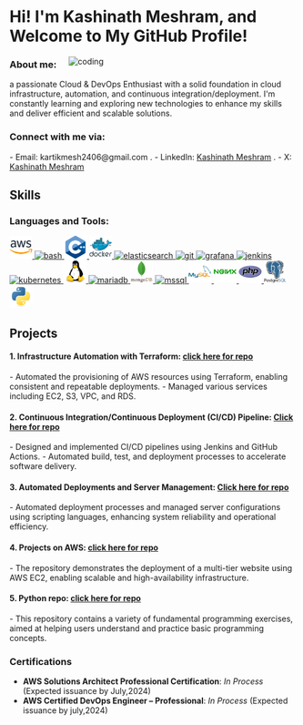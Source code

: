 # Hi! I'm **Kashinath Meshram**, and Welcome to My GitHub Profile!

<img align="right" alt="coding" width="400" src="https://miro.medium.com/v2/resize:fit:720/format:webp/1*9m-WDdL_ji01bGbjEnutEw.gif"></img>

<h3 align="left">About me:</h3>
 a passionate Cloud & DevOps Enthusiast with a solid foundation in cloud infrastructure, automation, and continuous integration/deployment. I'm constantly learning and exploring new technologies to enhance my skills and deliver efficient and scalable solutions.

<h3 align="left">Connect with me via: </h3>
- Email: kartikmesh2406@gmail.com .
- LinkedIn: <a align="right" alt="coding" width="400" href="https://www.linkedin.com/in/kashinath-meshram-837893180/">Kashinath Meshram</a> .
- X: <a align="right" alt="coding" width="400" href="https://x.com/KashinathMeshr2">Kashinath Meshram</a> 

## Skills
<h3 align="left">Languages and Tools:</h3>
<p align="left"> <a href="https://aws.amazon.com" target="_blank" rel="noreferrer"> <img src="https://raw.githubusercontent.com/devicons/devicon/master/icons/amazonwebservices/amazonwebservices-original-wordmark.svg" alt="aws" width="40" height="40"/> </a> <a href="https://www.gnu.org/software/bash/" target="_blank" rel="noreferrer"> <img src="https://www.vectorlogo.zone/logos/gnu_bash/gnu_bash-icon.svg" alt="bash" width="40" height="40"/> </a> <a href="https://www.w3schools.com/cpp/" target="_blank" rel="noreferrer"> <img src="https://raw.githubusercontent.com/devicons/devicon/master/icons/cplusplus/cplusplus-original.svg" alt="cplusplus" width="40" height="40"/> </a> <a href="https://www.docker.com/" target="_blank" rel="noreferrer"> <img src="https://raw.githubusercontent.com/devicons/devicon/master/icons/docker/docker-original-wordmark.svg" alt="docker" width="40" height="40"/> </a> <a href="https://www.elastic.co" target="_blank" rel="noreferrer"> <img src="https://www.vectorlogo.zone/logos/elastic/elastic-icon.svg" alt="elasticsearch" width="40" height="40"/> </a> <a href="https://git-scm.com/" target="_blank" rel="noreferrer"> <img src="https://www.vectorlogo.zone/logos/git-scm/git-scm-icon.svg" alt="git" width="40" height="40"/> </a> <a href="https://grafana.com" target="_blank" rel="noreferrer"> <img src="https://www.vectorlogo.zone/logos/grafana/grafana-icon.svg" alt="grafana" width="40" height="40"/> </a> <a href="https://www.jenkins.io" target="_blank" rel="noreferrer"> <img src="https://www.vectorlogo.zone/logos/jenkins/jenkins-icon.svg" alt="jenkins" width="40" height="40"/> </a> <a href="https://kubernetes.io" target="_blank" rel="noreferrer"> <img src="https://www.vectorlogo.zone/logos/kubernetes/kubernetes-icon.svg" alt="kubernetes" width="40" height="40"/> </a> <a href="https://www.linux.org/" target="_blank" rel="noreferrer"> <img src="https://raw.githubusercontent.com/devicons/devicon/master/icons/linux/linux-original.svg" alt="linux" width="40" height="40"/> </a> <a href="https://mariadb.org/" target="_blank" rel="noreferrer"> <img src="https://www.vectorlogo.zone/logos/mariadb/mariadb-icon.svg" alt="mariadb" width="40" height="40"/> </a> <a href="https://www.mongodb.com/" target="_blank" rel="noreferrer"> <img src="https://raw.githubusercontent.com/devicons/devicon/master/icons/mongodb/mongodb-original-wordmark.svg" alt="mongodb" width="40" height="40"/> </a> <a href="https://www.microsoft.com/en-us/sql-server" target="_blank" rel="noreferrer"> <img src="https://www.svgrepo.com/show/303229/microsoft-sql-server-logo.svg" alt="mssql" width="40" height="40"/> </a> <a href="https://www.mysql.com/" target="_blank" rel="noreferrer"> <img src="https://raw.githubusercontent.com/devicons/devicon/master/icons/mysql/mysql-original-wordmark.svg" alt="mysql" width="40" height="40"/> </a> <a href="https://www.nginx.com" target="_blank" rel="noreferrer"> <img src="https://raw.githubusercontent.com/devicons/devicon/master/icons/nginx/nginx-original.svg" alt="nginx" width="40" height="40"/> </a> <a href="https://www.php.net" target="_blank" rel="noreferrer"> <img src="https://raw.githubusercontent.com/devicons/devicon/master/icons/php/php-original.svg" alt="php" width="40" height="40"/> </a> <a href="https://www.postgresql.org" target="_blank" rel="noreferrer"> <img src="https://raw.githubusercontent.com/devicons/devicon/master/icons/postgresql/postgresql-original-wordmark.svg" alt="postgresql" width="40" height="40"/> </a> <a href="https://www.python.org" target="_blank" rel="noreferrer"> <img src="https://raw.githubusercontent.com/devicons/devicon/master/icons/python/python-original.svg" alt="python" width="40" height="40"/> </a> </p>

## Projects
<h4> 1. Infrastructure Automation with Terraform: <a align="right" alt="coding" width="400" href="https://github.com/Kartik-yo/terraform-repo">click here for repo</a></h4>
- Automated the provisioning of AWS resources using Terraform, enabling consistent and repeatable deployments.
- Managed various services including EC2, S3, VPC, and RDS.

<h4> 2. Continuous Integration/Continuous Deployment (CI/CD) Pipeline: <a align=left href="https://github.com/Kartik-yo/Continuous-Integration-Continuous-Deployment-CI-CD-Pipeline">Click here for repo</a></h4>
- Designed and implemented CI/CD pipelines using Jenkins and GitHub Actions.
- Automated build, test, and deployment processes to accelerate software delivery.

<h4> 3. Automated Deployments and Server Management: <a align=left href="https://github.com/Kartik-yo/Automated-Deployments-and-Server-Management">Click here for repo</a></h4>
- Automated deployment processes and managed server configurations using scripting languages, enhancing system reliability and operational efficiency.

<h4> 4. Projects on AWS: <a align="right" alt="coding" width="400" href="https://github.com/Kartik-yo/AWS-PROJECT">click here for repo</a></h4>
- The repository demonstrates the deployment of a multi-tier website using AWS EC2, enabling scalable and high-availability infrastructure.

<h4> 5. Python repo: <a align="right" alt="coding" width="400" href="https://github.com/Kartik-yo/Basic-programs">click here for repo</a></h4>
- This repository contains a variety of fundamental programming exercises, aimed at helping users understand and practice basic programming concepts.

### Certifications
- **AWS Solutions Architect Professional Certification**: *In Process* (Expected issuance by July,2024)
- **AWS Certified DevOps Engineer – Professional**: *In Process* (Expected issuance by july,2024)


